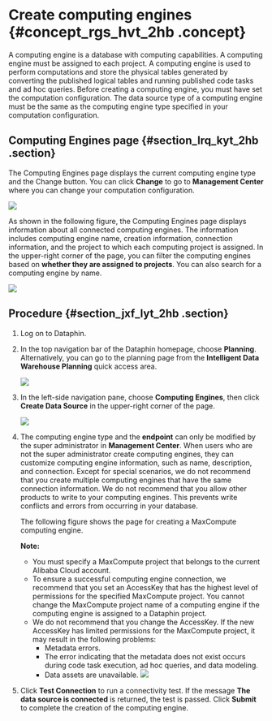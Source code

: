# Create computing engines {#concept_rgs_hvt_2hb .concept}

A computing engine is a database with computing capabilities. A computing engine must be assigned to each project. A computing engine is used to perform computations and store the physical tables generated by converting the published logical tables and running published code tasks and ad hoc queries. Before creating a computing engine, you must have set the computation configuration. The data source type of a computing engine must be the same as the computing engine type specified in your computation configuration.

## Computing Engines page {#section_lrq_kyt_2hb .section}

The Computing Engines page displays the current computing engine type and the Change button. You can click **Change** to go to **Management Center** where you can change your computation configuration.

![](http://static-aliyun-doc.oss-cn-hangzhou.aliyuncs.com/assets/img/149062/156153710941471_en-US.png)

As shown in the following figure, the Computing Engines page displays information about all connected computing engines. The information includes computing engine name, creation information, connection information, and the project to which each computing project is assigned. In the upper-right corner of the page, you can filter the computing engines based on **whether they are assigned to projects**. You can also search for a computing engine by name.

![](http://static-aliyun-doc.oss-cn-hangzhou.aliyuncs.com/assets/img/149062/156153711041472_en-US.png)

## Procedure {#section_jxf_lyt_2hb .section}

1.  Log on to Dataphin.
2.  In the top navigation bar of the Dataphin homepage, choose **Planning**. Alternatively, you can go to the planning page from the **Intelligent Data Warehouse Planning** quick access area.

    ![](http://static-aliyun-doc.oss-cn-hangzhou.aliyuncs.com/assets/img/148397/156153711041387_en-US.png)

3.  In the left-side navigation pane, choose **Computing Engines**, then click **Create Data Source** in the upper-right corner of the page.

    ![](http://static-aliyun-doc.oss-cn-hangzhou.aliyuncs.com/assets/img/149062/156153711141473_en-US.png)

4.  The computing engine type and the **endpoint** can only be modified by the super administrator in **Management Center**. When users who are not the super administrator create computing engines, they can customize computing engine information, such as name, description, and connection. Except for special scenarios, we do not recommend that you create multiple computing engines that have the same connection information. We do not recommend that you allow other products to write to your computing engines. This prevents write conflicts and errors from occurring in your database.

    The following figure shows the page for creating a MaxCompute computing engine.

    **Note:** 

    -   You must specify a MaxCompute project that belongs to the current Alibaba Cloud account.
    -   To ensure a successful computing engine connection, we recommend that you set an AccessKey that has the highest level of permissions for the specified MaxCompute project. You cannot change the MaxCompute project name of a computing engine if the computing engine is assigned to a Dataphin project.
    -   We do not recommend that you change the AccessKey. If the new AccessKey has limited permissions for the MaxCompute project, it may result in the following problems:
        -   Metadata errors.
        -   The error indicating that the metadata does not exist occurs during code task execution, ad hoc queries, and data modeling.
        -   Data assets are unavailable.
    ![](http://static-aliyun-doc.oss-cn-hangzhou.aliyuncs.com/assets/img/149062/156153711141474_en-US.png)

5.  Click **Test Connection** to run a connectivity test. If the message **The data source is connected** is returned, the test is passed. Click **Submit** to complete the creation of the computing engine.

